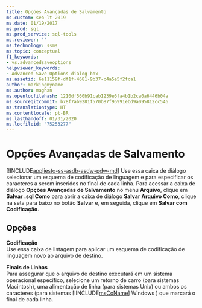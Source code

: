 ```yaml
---
title: Opções Avançadas de Salvamento
ms.custom: seo-lt-2019
ms.date: 01/19/2017
ms.prod: sql
ms.prod_service: sql-tools
ms.reviewer: ''
ms.technology: ssms
ms.topic: conceptual
f1_keywords:
- vs.advancedsaveoptions
helpviewer_keywords:
- Advanced Save Options dialog box
ms.assetid: 6e11159f-df1f-4681-9b37-c4a5e5f2fca1
author: markingmyname
ms.author: maghan
ms.openlocfilehash: 1210df560b91cab1239e6fa4b1b2ca0a6446b04a
ms.sourcegitcommit: b78f7ab9281f570b87f96991ebd9a095812cc546
ms.translationtype: HT
ms.contentlocale: pt-BR
ms.lasthandoff: 01/31/2020
ms.locfileid: "75253277"
---
```

# <a name="advanced-save-options"></a>Opções Avançadas de Salvamento
[!INCLUDE[appliesto-ss-asdb-asdw-pdw-md](../../includes/appliesto-ss-asdb-asdw-pdw-md.md)]
Use essa caixa de diálogo selecionar um esquema de codificação de linguagem e para especificar os caracteres a serem inseridos no final de cada linha. Para acessar a caixa de diálogo **Opções Avançadas de Salvamento** no menu **Arquivo**, clique em **Salvar** <query name> **.sql Como** para abrir a caixa de diálogo **Salvar Arquivo Como**, clique na seta para baixo no botão **Salvar** e, em seguida, clique em **Salvar com Codificação**.  
  
## <a name="options"></a>Opções  
**Codificação**  
Use essa caixa de listagem para aplicar um esquema de codificação de linguagem novo ao arquivo de destino.  
  
**Finais de Linhas**  
Para assegurar que o arquivo de destino executará em um sistema operacional específico, selecione um retorno de carro (para sistemas Macintosh), uma alimentação de linha (para sistemas Unix) ou ambos os caracteres (para sistemas [!INCLUDE[msCoName](../../includes/msconame_md.md)] Windows ) que marcará o final de cada linha.  
  
